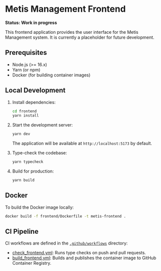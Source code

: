 # Metis Management Frontend

**Status: Work in progress**

This frontend application provides the user interface for the Metis Management system. It is currently a placeholder for future development.

## Prerequisites

- Node.js (>= 16.x)
- Yarn (or npm)
- Docker (for building container images)

## Local Development

1. Install dependencies:

   ```bash
   cd frontend
   yarn install
   ```

2. Start the development server:

   ```bash
   yarn dev
   ```

   The application will be available at `http://localhost:5173` by default.

3. Type-check the codebase:

   ```bash
   yarn typecheck
   ```

4. Build for production:

   ```bash
   yarn build
   ```

## Docker

To build the Docker image locally:

```bash
docker build -f frontend/Dockerfile -t metis-frontend .
```

## CI Pipeline

CI workflows are defined in the [`.github/workflows`](../.github/workflows) directory:

- [check_frontend.yml](../.github/workflows/check_frontend.yml): Runs type checks on push and pull requests.
- [build_frontend.yml](../.github/workflows/build_frontend.yml): Builds and publishes the container image to GitHub Container Registry.
